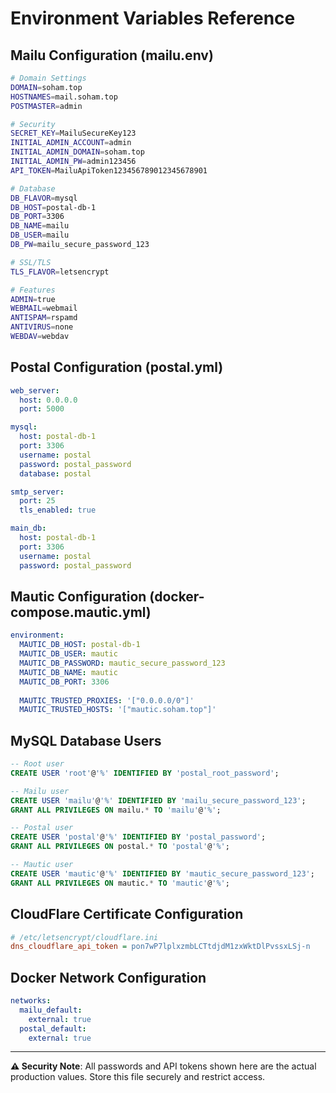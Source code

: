 # Environment Variables Reference

## Mailu Configuration (mailu.env)

```bash
# Domain Settings
DOMAIN=soham.top
HOSTNAMES=mail.soham.top
POSTMASTER=admin

# Security
SECRET_KEY=MailuSecureKey123
INITIAL_ADMIN_ACCOUNT=admin
INITIAL_ADMIN_DOMAIN=soham.top
INITIAL_ADMIN_PW=admin123456
API_TOKEN=MailuApiToken123456789012345678901

# Database
DB_FLAVOR=mysql
DB_HOST=postal-db-1
DB_PORT=3306
DB_NAME=mailu
DB_USER=mailu
DB_PW=mailu_secure_password_123

# SSL/TLS
TLS_FLAVOR=letsencrypt

# Features
ADMIN=true
WEBMAIL=webmail
ANTISPAM=rspamd
ANTIVIRUS=none
WEBDAV=webdav
```

## Postal Configuration (postal.yml)

```yaml
web_server:
  host: 0.0.0.0
  port: 5000

mysql:
  host: postal-db-1
  port: 3306
  username: postal  
  password: postal_password
  database: postal

smtp_server:
  port: 25
  tls_enabled: true

main_db:
  host: postal-db-1
  port: 3306
  username: postal
  password: postal_password
```

## Mautic Configuration (docker-compose.mautic.yml)

```yaml
environment:
  MAUTIC_DB_HOST: postal-db-1
  MAUTIC_DB_USER: mautic
  MAUTIC_DB_PASSWORD: mautic_secure_password_123
  MAUTIC_DB_NAME: mautic
  MAUTIC_DB_PORT: 3306
  
  MAUTIC_TRUSTED_PROXIES: '["0.0.0.0/0"]'
  MAUTIC_TRUSTED_HOSTS: '["mautic.soham.top"]'
```

## MySQL Database Users

```sql
-- Root user
CREATE USER 'root'@'%' IDENTIFIED BY 'postal_root_password';

-- Mailu user  
CREATE USER 'mailu'@'%' IDENTIFIED BY 'mailu_secure_password_123';
GRANT ALL PRIVILEGES ON mailu.* TO 'mailu'@'%';

-- Postal user
CREATE USER 'postal'@'%' IDENTIFIED BY 'postal_password';  
GRANT ALL PRIVILEGES ON postal.* TO 'postal'@'%';

-- Mautic user
CREATE USER 'mautic'@'%' IDENTIFIED BY 'mautic_secure_password_123';
GRANT ALL PRIVILEGES ON mautic.* TO 'mautic'@'%';
```

## CloudFlare Certificate Configuration

```ini
# /etc/letsencrypt/cloudflare.ini
dns_cloudflare_api_token = pon7wP7lplxzmbLCTtdjdM1zxWktDlPvssxLSj-n
```

## Docker Network Configuration

```yaml
networks:
  mailu_default:
    external: true
  postal_default:  
    external: true
```

---

**⚠️ Security Note**: All passwords and API tokens shown here are the actual production values. Store this file securely and restrict access.
